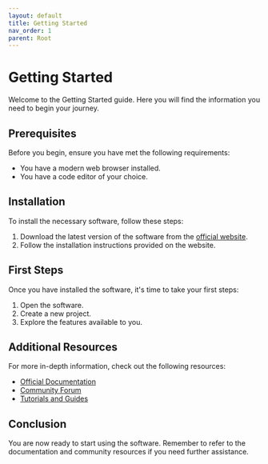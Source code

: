 ```yaml
---
layout: default
title: Getting Started
nav_order: 1
parent: Root
---
```


# Getting Started

Welcome to the Getting Started guide. Here you will find the information you need to begin your journey.

## Prerequisites

Before you begin, ensure you have met the following requirements:

- You have a modern web browser installed.
- You have a code editor of your choice.

## Installation

To install the necessary software, follow these steps:

1. Download the latest version of the software from the [official website](https://example.com).
2. Follow the installation instructions provided on the website.

## First Steps

Once you have installed the software, it's time to take your first steps:

1. Open the software.
2. Create a new project.
3. Explore the features available to you.

## Additional Resources

For more in-depth information, check out the following resources:

- [Official Documentation](https://example.com/docs)
- [Community Forum](https://example.com/forum)
- [Tutorials and Guides](https://example.com/tutorials)

## Conclusion

You are now ready to start using the software. Remember to refer to the documentation and community resources if you need further assistance.
